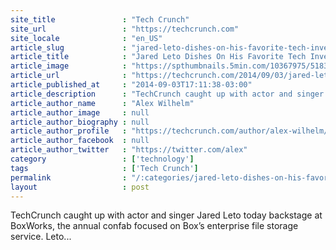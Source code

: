 ```yaml
---
site_title               : "Tech Crunch"
site_url                 : "https://techcrunch.com"
site_locale              : "en_US"
article_slug             : "jared-leto-dishes-on-his-favorite-tech-investment"
article_title            : "Jared Leto Dishes On His Favorite Tech Investment"
article_image            : "https://spthumbnails.5min.com/10367975/518398738_c.jpg?w=764&h=400"
article_url              : "https://techcrunch.com/2014/09/03/jared-leto-dishes-on-his-favorite-tech-investment/"
article_published_at     : "2014-09-03T17:11:38-03:00"
article_description      : "TechCrunch caught up with actor and singer Jared Leto today backstage at BoxWorks, the annual confab focused on Box’s enterprise file storage service. Leto..."
article_author_name      : "Alex Wilhelm"
article_author_image     : null
article_author_biography : null
article_author_profile   : "https://techcrunch.com/author/alex-wilhelm/"
article_author_facebook  : null
article_author_twitter   : "https://twitter.com/alex"
category                 : ['technology']
tags                     : ['Tech Crunch']
permalink                : "/:categories/jared-leto-dishes-on-his-favorite-tech-investment/"
layout                   : post
---
```


TechCrunch caught up with actor and singer Jared Leto today backstage at BoxWorks, the annual confab focused on Box’s enterprise file storage service. Leto...
